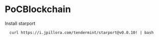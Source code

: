 # PoCBlockchain

Install starport 
  
      curl https://i.jpillora.com/tendermint/starport@v0.0.10! | bash
  

